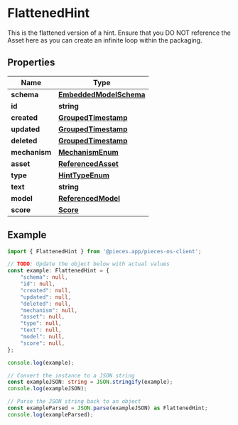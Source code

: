 
# FlattenedHint

This is the flattened version of a hint. Ensure that you DO NOT reference the Asset here as you can create an infinite loop within the packaging.

## Properties

Name | Type
------------ | -------------
**schema** | [**EmbeddedModelSchema**](EmbeddedModelSchema)
**id** | **string**
**created** | [**GroupedTimestamp**](GroupedTimestamp)
**updated** | [**GroupedTimestamp**](GroupedTimestamp)
**deleted** | [**GroupedTimestamp**](GroupedTimestamp)
**mechanism** | [**MechanismEnum**](MechanismEnum)
**asset** | [**ReferencedAsset**](ReferencedAsset)
**type** | [**HintTypeEnum**](HintTypeEnum)
**text** | **string**
**model** | [**ReferencedModel**](ReferencedModel)
**score** | [**Score**](Score)

## Example

```typescript
import { FlattenedHint } from '@pieces.app/pieces-os-client';

// TODO: Update the object below with actual values
const example: FlattenedHint = {
    "schema": null,
    "id": null,
    "created": null,
    "updated": null,
    "deleted": null,
    "mechanism": null,
    "asset": null,
    "type": null,
    "text": null,
    "model": null,
    "score": null,
};

console.log(example);

// Convert the instance to a JSON string
const exampleJSON: string = JSON.stringify(example);
console.log(exampleJSON);

// Parse the JSON string back to an object
const exampleParsed = JSON.parse(exampleJSON) as FlattenedHint;
console.log(exampleParsed);
```


